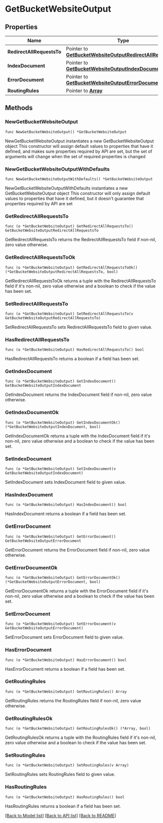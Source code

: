 # GetBucketWebsiteOutput

## Properties

Name | Type | Description | Notes
------------ | ------------- | ------------- | -------------
**RedirectAllRequestsTo** | Pointer to [**GetBucketWebsiteOutputRedirectAllRequestsTo**](GetBucketWebsiteOutputRedirectAllRequestsTo.md) |  | [optional] 
**IndexDocument** | Pointer to [**GetBucketWebsiteOutputIndexDocument**](GetBucketWebsiteOutputIndexDocument.md) |  | [optional] 
**ErrorDocument** | Pointer to [**GetBucketWebsiteOutputErrorDocument**](GetBucketWebsiteOutputErrorDocument.md) |  | [optional] 
**RoutingRules** | Pointer to [**Array**](array.md) |  | [optional] 

## Methods

### NewGetBucketWebsiteOutput

`func NewGetBucketWebsiteOutput() *GetBucketWebsiteOutput`

NewGetBucketWebsiteOutput instantiates a new GetBucketWebsiteOutput object
This constructor will assign default values to properties that have it defined,
and makes sure properties required by API are set, but the set of arguments
will change when the set of required properties is changed

### NewGetBucketWebsiteOutputWithDefaults

`func NewGetBucketWebsiteOutputWithDefaults() *GetBucketWebsiteOutput`

NewGetBucketWebsiteOutputWithDefaults instantiates a new GetBucketWebsiteOutput object
This constructor will only assign default values to properties that have it defined,
but it doesn't guarantee that properties required by API are set

### GetRedirectAllRequestsTo

`func (o *GetBucketWebsiteOutput) GetRedirectAllRequestsTo() GetBucketWebsiteOutputRedirectAllRequestsTo`

GetRedirectAllRequestsTo returns the RedirectAllRequestsTo field if non-nil, zero value otherwise.

### GetRedirectAllRequestsToOk

`func (o *GetBucketWebsiteOutput) GetRedirectAllRequestsToOk() (*GetBucketWebsiteOutputRedirectAllRequestsTo, bool)`

GetRedirectAllRequestsToOk returns a tuple with the RedirectAllRequestsTo field if it's non-nil, zero value otherwise
and a boolean to check if the value has been set.

### SetRedirectAllRequestsTo

`func (o *GetBucketWebsiteOutput) SetRedirectAllRequestsTo(v GetBucketWebsiteOutputRedirectAllRequestsTo)`

SetRedirectAllRequestsTo sets RedirectAllRequestsTo field to given value.

### HasRedirectAllRequestsTo

`func (o *GetBucketWebsiteOutput) HasRedirectAllRequestsTo() bool`

HasRedirectAllRequestsTo returns a boolean if a field has been set.

### GetIndexDocument

`func (o *GetBucketWebsiteOutput) GetIndexDocument() GetBucketWebsiteOutputIndexDocument`

GetIndexDocument returns the IndexDocument field if non-nil, zero value otherwise.

### GetIndexDocumentOk

`func (o *GetBucketWebsiteOutput) GetIndexDocumentOk() (*GetBucketWebsiteOutputIndexDocument, bool)`

GetIndexDocumentOk returns a tuple with the IndexDocument field if it's non-nil, zero value otherwise
and a boolean to check if the value has been set.

### SetIndexDocument

`func (o *GetBucketWebsiteOutput) SetIndexDocument(v GetBucketWebsiteOutputIndexDocument)`

SetIndexDocument sets IndexDocument field to given value.

### HasIndexDocument

`func (o *GetBucketWebsiteOutput) HasIndexDocument() bool`

HasIndexDocument returns a boolean if a field has been set.

### GetErrorDocument

`func (o *GetBucketWebsiteOutput) GetErrorDocument() GetBucketWebsiteOutputErrorDocument`

GetErrorDocument returns the ErrorDocument field if non-nil, zero value otherwise.

### GetErrorDocumentOk

`func (o *GetBucketWebsiteOutput) GetErrorDocumentOk() (*GetBucketWebsiteOutputErrorDocument, bool)`

GetErrorDocumentOk returns a tuple with the ErrorDocument field if it's non-nil, zero value otherwise
and a boolean to check if the value has been set.

### SetErrorDocument

`func (o *GetBucketWebsiteOutput) SetErrorDocument(v GetBucketWebsiteOutputErrorDocument)`

SetErrorDocument sets ErrorDocument field to given value.

### HasErrorDocument

`func (o *GetBucketWebsiteOutput) HasErrorDocument() bool`

HasErrorDocument returns a boolean if a field has been set.

### GetRoutingRules

`func (o *GetBucketWebsiteOutput) GetRoutingRules() Array`

GetRoutingRules returns the RoutingRules field if non-nil, zero value otherwise.

### GetRoutingRulesOk

`func (o *GetBucketWebsiteOutput) GetRoutingRulesOk() (*Array, bool)`

GetRoutingRulesOk returns a tuple with the RoutingRules field if it's non-nil, zero value otherwise
and a boolean to check if the value has been set.

### SetRoutingRules

`func (o *GetBucketWebsiteOutput) SetRoutingRules(v Array)`

SetRoutingRules sets RoutingRules field to given value.

### HasRoutingRules

`func (o *GetBucketWebsiteOutput) HasRoutingRules() bool`

HasRoutingRules returns a boolean if a field has been set.


[[Back to Model list]](../README.md#documentation-for-models) [[Back to API list]](../README.md#documentation-for-api-endpoints) [[Back to README]](../README.md)


